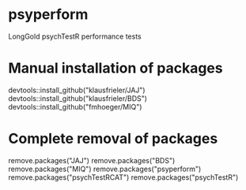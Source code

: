 # psyperform
LongGold psychTestR performance tests


# Manual installation of packages
devtools::install_github("klausfrieler/JAJ")
devtools::install_github("klausfrieler/BDS")
devtools::install_github("fmhoeger/MIQ")

# Complete removal of packages
remove.packages("JAJ")
remove.packages("BDS")
remove.packages("MIQ")
remove.packages("psyperform")
remove.packages("psychTestRCAT")
remove.packages("psychTestR")

